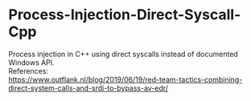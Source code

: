 # Process-Injection-Direct-Syscall-Cpp
Process injection in C++ using direct syscalls instead of documented Windows API. <br/>
References:<br/>
https://www.outflank.nl/blog/2019/06/19/red-team-tactics-combining-direct-system-calls-and-srdi-to-bypass-av-edr/
